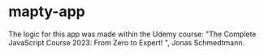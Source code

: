 # mapty-app
The logic for this app was made within the Udemy course: "The Complete JavaScript Course 2023: From Zero to Expert! ", Jonas Schmedtmann.
